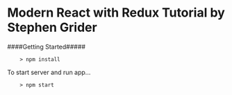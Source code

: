 # Modern React with Redux Tutorial by Stephen Grider

####Getting Started#####

```
	> npm install
```

To start server and run app...

```
	> npm start
```
